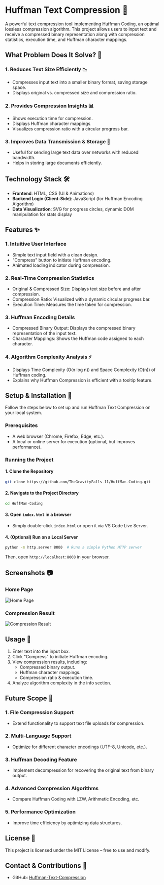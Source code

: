 # Huffman Text Compression 🚀

A powerful text compression tool implementing Huffman Coding, an optimal lossless compression algorithm. This project allows users to input text and receive a compressed binary representation along with compression statistics, execution time, and Huffman character mappings.

## What Problem Does It Solve? 🤔

### 1. Reduces Text Size Efficiently 📉

- Compresses input text into a smaller binary format, saving storage space.
- Displays original vs. compressed size and compression ratio.

### 2. Provides Compression Insights 📊

- Shows execution time for compression.
- Displays Huffman character mappings.
- Visualizes compression ratio with a circular progress bar.

### 3. Improves Data Transmission & Storage 📂

- Useful for sending large text data over networks with reduced bandwidth.
- Helps in storing large documents efficiently.

## Technology Stack 🛠️

- **Frontend**: HTML, CSS (UI & Animations)
- **Backend Logic (Client-Side)**: JavaScript (for Huffman Encoding Algorithm)
- **Data Visualization**: SVG for progress circles, dynamic DOM manipulation for stats display

## Features ✨

### 1. Intuitive User Interface

- Simple text input field with a clean design.
- "Compress" button to initiate Huffman encoding.
- Animated loading indicator during compression.

### 2. Real-Time Compression Statistics

- Original & Compressed Size: Displays text size before and after compression.
- Compression Ratio: Visualized with a dynamic circular progress bar.
- Execution Time: Measures the time taken for compression.

### 3. Huffman Encoding Details

- Compressed Binary Output: Displays the compressed binary representation of the input text.
- Character Mappings: Shows the Huffman code assigned to each character.

### 4. Algorithm Complexity Analysis ⚡

- Displays Time Complexity (O(n log n)) and Space Complexity (O(n)) of Huffman coding.
- Explains why Huffman Compression is efficient with a tooltip feature.

## Setup & Installation 🚀

Follow the steps below to set up and run Huffman Text Compression on your local system.

### Prerequisites

- A web browser (Chrome, Firefox, Edge, etc.).
- A local or online server for execution (optional, but improves performance).

### Running the Project

#### 1. Clone the Repository

```sh
git clone https://github.com/TheGravityFalls-11/HuffMan-Coding.git
```

#### 2. Navigate to the Project Directory

```sh
cd HuffMan-Coding
```

#### 3. Open `index.html` in a browser

- Simply double-click `index.html` or open it via VS Code Live Server.

#### 4. (Optional) Run on a Local Server

```sh
python -m http.server 8000  # Runs a simple Python HTTP server
```

Then, open `http://localhost:8000` in your browser.

## Screenshots 📷

### Home Page

![Home Page](assets/screenshots/homepage.png)

### Compression Result

![Compression Result](assets/screenshots/compression_result.png)

## Usage 🎯

1. Enter text into the input box.
2. Click "Compress" to initiate Huffman encoding.
3. View compression results, including:
   - Compressed binary output.
   - Huffman character mappings.
   - Compression ratio & execution time.
4. Analyze algorithm complexity in the info section.

## Future Scope 🔮

### 1. File Compression Support

- Extend functionality to support text file uploads for compression.

### 2. Multi-Language Support

- Optimize for different character encodings (UTF-8, Unicode, etc.).

### 3. Huffman Decoding Feature

- Implement decompression for recovering the original text from binary output.

### 4. Advanced Compression Algorithms

- Compare Huffman Coding with LZW, Arithmetic Encoding, etc.

### 5. Performance Optimization

- Improve time efficiency by optimizing data structures.

## License 📜

This project is licensed under the MIT License – free to use and modify.

## Contact & Contributions 🤝
- GitHub: [Huffman-Text-Compression](https://github.com/TheGravityFalls-11/HuffMan-Coding)



